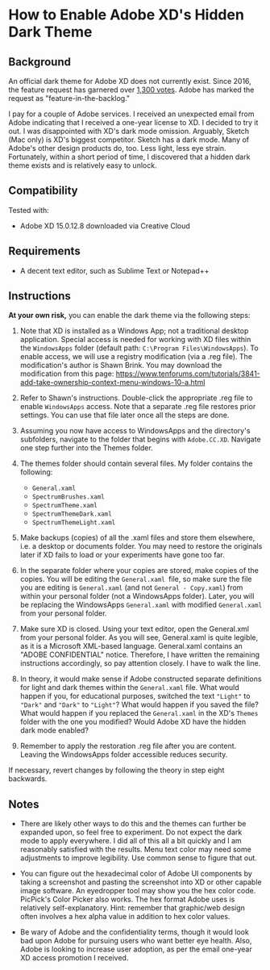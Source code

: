 # How  to Enable Adobe XD's Hidden Dark Theme

## Background

An official dark theme for Adobe XD does not currently exist. Since 2016, the feature request has garnered over [1,300 votes](https://adobexd.uservoice.com/forums/353007-adobe-xd-feature-requests/suggestions/12940362-dark-interface-overall-ui-including-side-panels). Adobe has marked the request as "feature-in-the-backlog."

I pay for a couple of Adobe services. I received an unexpected email from Adobe indicating that I received a one-year license to XD. I decided to try it out. I was disappointed with XD's dark mode omission. Arguably, Sketch (Mac only) is XD's biggest competitor. Sketch has a dark mode. Many of Adobe's other design products do, too. Less light, less eye strain. Fortunately, within a short period of time, I discovered that a hidden dark theme exists and is relatively easy to unlock.

## Compatibility

Tested with: 

* Adobe XD 15.0.12.8 downloaded via Creative Cloud

## Requirements

* A decent text editor, such as Sublime Text or Notepad++

## Instructions

**At your own risk,** you can enable the dark theme via the following steps​:​

1. Note that XD is installed as a Windows App; not a traditional desktop application. Special access is needed for working with XD files within the `WindowsApps` folder (default path: `C:\Program Files\WindowsApps`). To enable access, we will use a registry modification (via a .reg file). The modification's author is Shawn Brink. You may download the modification from this page: https://www.tenforums.com/tutorials/3841-add-take-ownership-context-menu-windows-10-a.html
2. Refer to Shawn's instructions. Double-click the appropriate .reg file to enable `WindowsApps` access. Note that a separate .reg file restores prior settings. You can use that file later once all the steps are done.
3. Assuming you now have access to WindowsApps and the directory's subfolders, navigate to the folder that begins with `Adobe.CC.XD`. Navigate one step further into the Themes folder.
4. The themes folder should contain several files. My folder contains the following: 
   * `General.xaml`
   * `SpectrumBrushes.xaml`
   * `SpectrumTheme.xaml`
   * `SpectrumThemeDark.xaml`
   * `SpectrumThemeLight.xaml`

5. Make backups (copies) of all the .xaml files and store them elsewhere, i.e. a desktop or documents folder. You may need to restore the originals later if XD fails to load or your experiments have gone too far.
6. In the separate folder where your copies are stored, make copies of the copies. You will be editing the `General.xaml `file, so make sure the file you are editing is `General.xaml` (and not `General - Copy.xaml`) from within your personal folder (not a WindowsApps folder). Later, you will be replacing the WindowsApps `General.xaml` with modified `General.xaml` from your personal folder.
7. Make sure XD is closed. Using your text editor, open the General.xml from your personal folder. As you will see, General.xaml is quite legible, as it is a Microsoft  XML-based language. General.xaml contains an "ADOBE CONFIDENTIAL" notice. Therefore, I have written the remaining instructions accordingly, so pay attention closely. I have to walk the line.
8. In theory, it would make sense if Adobe constructed separate definitions for light and dark themes within the `General.xaml` file. What would happen if you, for educational purposes, switched the text `"Light"` to `"Dark"` and `"Dark"` to `"Light"`? What would happen if you saved the file? What would happen if you replaced the `General.xaml` in the XD's `Themes` folder with the one you modified? Would Adobe XD have the hidden dark mode enabled?
9. Remember to apply the restoration .reg file after you are content. Leaving the WindowsApps folder accessible reduces security.

If necessary, revert changes by following the theory in step eight backwards. 

## Notes

* There are likely other ways to do this and the themes can further be expanded upon, so feel free to experiment. Do not expect the dark mode to apply everywhere. I did all of this all a bit quickly and I am reasonably satisfied with the results. Menu text color may need some adjustments to improve legibility. Use common sense to figure that out.

* You can figure out the hexadecimal color of Adobe UI components by taking a screenshot and pasting the screenshot into XD or other capable image software. An eyedropper tool may show you the hex color code. PicPick's Color Picker also works. The hex format Adobe uses is relatively self-explanatory. Hint: remember that graphic/web design often involves a hex alpha value in addition to hex color values.

* Be wary of Adobe and the confidentiality terms, though it would look bad upon Adobe for pursuing users who want better eye health. Also, Adobe is looking to increase user adoption, as per the email one-year XD access promotion I received.
